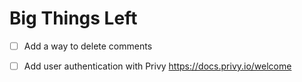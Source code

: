 # Big Things Left

- [ ] Add a way to delete comments

- [ ] Add user authentication with Privy https://docs.privy.io/welcome

